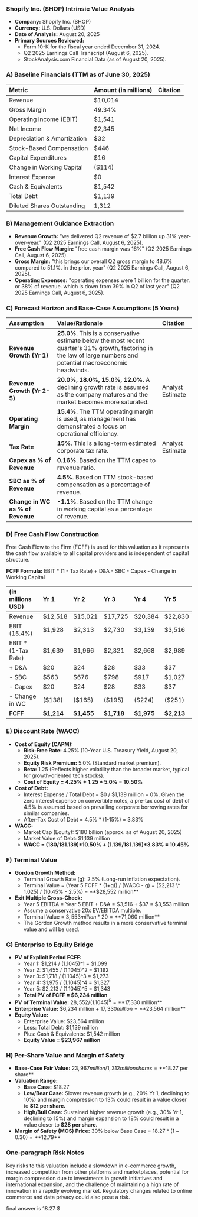 ### **Shopify Inc. (SHOP) Intrinsic Value Analysis**

*   **Company:** Shopify Inc. (SHOP)
*   **Currency:** U.S. Dollars (USD)
*   **Date of Analysis:** August 20, 2025
*   **Primary Sources Reviewed:**
    *   Form 10-K for the fiscal year ended December 31, 2024.
    *   Q2 2025 Earnings Call Transcript (August 6, 2025).
    *   StockAnalysis.com Financial Data (as of August 20, 2025).

### A) Baseline Financials (TTM as of June 30, 2025)

| Metric | Amount (in millions) | Citation |
| :--- | :--- | :--- |
| Revenue | $10,014 | |
| Gross Margin | 49.34% | |
| Operating Income (EBIT) | $1,541 | |
| Net Income | $2,345 | |
| Depreciation & Amortization | $32 | |
| Stock-Based Compensation | $446 | |
| Capital Expenditures | $16 | |
| Change in Working Capital | ($114) | |
| Interest Expense | $0 | |
| Cash & Equivalents | $1,542 | |
| Total Debt | $1,139 | |
| Diluted Shares Outstanding | 1,312 | |

### B) Management Guidance Extraction

*   **Revenue Growth:** "we delivered Q2 revenue of $2.7 billion up 31% year-over-year." (Q2 2025 Earnings Call, August 6, 2025).
*   **Free Cash Flow Margin:** "free cash margin was 16%" (Q2 2025 Earnings Call, August 6, 2025).
*   **Gross Margin:** "this brings our overall Q2 gross margin to 48.6% compared to 51.1%. in the prior. year" (Q2 2025 Earnings Call, August 6, 2025).
*   **Operating Expenses:** "operating expenses were 1 billion for the quarter. or 38% of revenue. which is down from 39% in Q2 of last year" (Q2 2025 Earnings Call, August 6, 2025).

### C) Forecast Horizon and Base-Case Assumptions (5 Years)

| Assumption | Value/Rationale | Citation |
| :--- | :--- | :--- |
| **Revenue Growth (Yr 1)** | **25.0%**. This is a conservative estimate below the most recent quarter's 31% growth, factoring in the law of large numbers and potential macroeconomic headwinds. | |
| **Revenue Growth (Yr 2-5)** | **20.0%, 18.0%, 15.0%, 12.0%**. A declining growth rate is assumed as the company matures and the market becomes more saturated. | Analyst Estimate |
| **Operating Margin** | **15.4%**. The TTM operating margin is used, as management has demonstrated a focus on operational efficiency. | |
| **Tax Rate** | **15%**. This is a long-term estimated corporate tax rate. | Analyst Estimate |
| **Capex as % of Revenue** | **0.16%**. Based on the TTM capex to revenue ratio. | |
| **SBC as % of Revenue** | **4.5%**. Based on TTM stock-based compensation as a percentage of revenue. | |
| **Change in WC as % of Revenue** | **-1.1%**. Based on the TTM change in working capital as a percentage of revenue. | |

### D) Free Cash Flow Construction

Free Cash Flow to the Firm (FCFF) is used for this valuation as it represents the cash flow available to all capital providers and is independent of capital structure.

**FCFF Formula:** EBIT \* (1 - Tax Rate) + D&A - SBC - Capex - Change in Working Capital

| (in millions USD) | Yr 1 | Yr 2 | Yr 3 | Yr 4 | Yr 5 |
| :--- | :--- | :--- | :--- | :--- | :--- |
| Revenue | $12,518 | $15,021 | $17,725 | $20,384 | $22,830 |
| EBIT (15.4%) | $1,928 | $2,313 | $2,730 | $3,139 | $3,516 |
| EBIT \* (1-Tax Rate) | $1,639 | $1,966 | $2,321 | $2,668 | $2,989 |
| \+ D&A | $20 | $24 | $28 | $33 | $37 |
| \- SBC | $563 | $676 | $798 | $917 | $1,027 |
| \- Capex | $20 | $24 | $28 | $33 | $37 |
| \- Change in WC | ($138) | ($165) | ($195) | ($224) | ($251) |
| **FCFF** | **$1,214** | **$1,455** | **$1,718** | **$1,975** | **$2,213** |

### E) Discount Rate (WACC)

*   **Cost of Equity (CAPM):**
    *   **Risk-Free Rate:** 4.25% (10-Year U.S. Treasury Yield, August 20, 2025).
    *   **Equity Risk Premium:** 5.0% (Standard market premium).
    *   **Beta:** 1.25 (Reflects higher volatility than the broader market, typical for growth-oriented tech stocks).
    *   **Cost of Equity = 4.25% + 1.25 \* 5.0% = 10.50%**
*   **Cost of Debt:**
    *   Interest Expense / Total Debt = $0 / $1,139 million = 0%. Given the zero interest expense on convertible notes, a pre-tax cost of debt of 4.5% is assumed based on prevailing corporate borrowing rates for similar companies.
    *   After-Tax Cost of Debt = 4.5% \* (1-15%) = 3.83%
*   **WACC:**
    *   Market Cap (Equity): $180 billion (approx. as of August 20, 2025)
    *   Market Value of Debt: $1,139 million
    *   **WACC = (180/181.139)\*10.50% + (1.139/181.139)\*3.83% = 10.45%**

### F) Terminal Value

*   **Gordon Growth Method:**
    *   Terminal Growth Rate (g): 2.5% (Long-run inflation expectation).
    *   Terminal Value = (Year 5 FCFF \* (1+g)) / (WACC - g) = ($2,213 \* 1.025) / (10.45% - 2.5%) = **$28,552 million**
*   **Exit Multiple Cross-Check:**
    *   Year 5 EBITDA = Year 5 EBIT + D&A = $3,516 + $37 = $3,553 million
    *   Assume a conservative 20x EV/EBITDA multiple.
    *   Terminal Value = $3,553 million * 20 = **$71,060 million**
    *   The Gordon Growth method results in a more conservative terminal value and will be used.

### G) Enterprise to Equity Bridge

*   **PV of Explicit Period FCFF:**
    *   Year 1: $1,214 / (1.1045)^1 = $1,099
    *   Year 2: $1,455 / (1.1045)^2 = $1,192
    *   Year 3: $1,718 / (1.1045)^3 = $1,273
    *   Year 4: $1,975 / (1.1045)^4 = $1,327
    *   Year 5: $2,213 / (1.1045)^5 = $1,343
    *   **Total PV of FCFF = $6,234 million**
*   **PV of Terminal Value:** $28,552 / (1.1045)^5 = **$17,330 million**
*   **Enterprise Value:** $6,234 million + $17,330 million = **$23,564 million**
*   **Equity Value:**
    *   Enterprise Value: $23,564 million
    *   Less: Total Debt: $1,139 million
    *   Plus: Cash & Equivalents: $1,542 million
    *   **Equity Value = $23,967 million**

### H) Per-Share Value and Margin of Safety

*   **Base-Case Fair Value:** $23,967 million / 1,312 million shares = **$18.27 per share**
*   **Valuation Range:**
    *   **Base Case:** $18.27
    *   **Low/Bear Case:** Slower revenue growth (e.g., 20% Yr 1, declining to 10%) and margin compression to 13% could result in a value closer to **$12 per share.**
    *   **High/Bull Case:** Sustained higher revenue growth (e.g., 30% Yr 1, declining to 15%) and margin expansion to 18% could result in a value closer to **$28 per share.**
*   **Margin of Safety (MOS) Price:** 30% below Base Case = $18.27 * (1 - 0.30) = **$12.79**

### One-paragraph Risk Notes

Key risks to this valuation include a slowdown in e-commerce growth, increased competition from other platforms and marketplaces, potential for margin compression due to investments in growth initiatives and international expansion, and the challenge of maintaining a high rate of innovation in a rapidly evolving market. Regulatory changes related to online commerce and data privacy could also pose a risk.

final answer is 18.27 $
